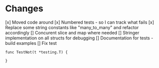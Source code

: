 # Changes
[x] Moved code around
[x] Numbered tests - so I can track what fails
[x] Replace some string constants like "many_to_many" and refactor accordingly
[] Concurent slice and map where needed
[] Stringer implementation on all structs for debugging
[] Documentation for tests - build examples
[] Fix test
```
func TestNot(t *testing.T) {

}
```